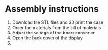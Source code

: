 # Assembly instructions

1. Download the STL files and 3D print the case
2. Order the materials from the bill of materials
3. Adjust the voltage of the boost converter
4. Open the back cover of the display
5. 

